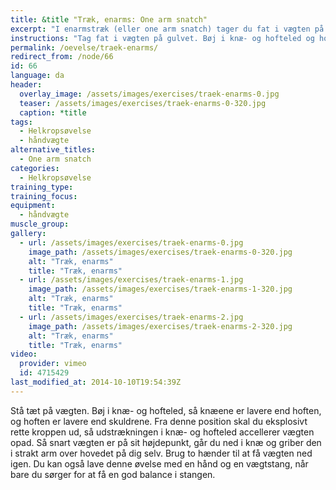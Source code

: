 ```yaml
---
title: &title "Træk, enarms: One arm snatch"
excerpt: "I enarmstræk (eller one arm snatch) tager du fat i vægten på gulvet. Bøj i knæ- og hofteled og hold ryggen ret. Herfra skal du accellere håndvægten, så du kan gribe den i strakt arm over hovedet."
instructions: "Tag fat i vægten på gulvet. Bøj i knæ- og hofteled og hold ryggen ret. Herfra skal du accellere håndvægten, så du kan gribe den i strakt arm over hovedet."
permalink: /oevelse/traek-enarms/
redirect_from: /node/66
id: 66
language: da
header:
  overlay_image: /assets/images/exercises/traek-enarms-0.jpg
  teaser: /assets/images/exercises/traek-enarms-0-320.jpg
  caption: *title
tags:
  - Helkropsøvelse
  - håndvægte
alternative_titles:
  - One arm snatch
categories:
  - Helkropsøvelse
training_type: 
training_focus: 
equipment:
  - håndvægte
muscle_group:
gallery:
  - url: /assets/images/exercises/traek-enarms-0.jpg
    image_path: /assets/images/exercises/traek-enarms-0-320.jpg
    alt: "Træk, enarms"
    title: "Træk, enarms"
  - url: /assets/images/exercises/traek-enarms-1.jpg
    image_path: /assets/images/exercises/traek-enarms-1-320.jpg
    alt: "Træk, enarms"
    title: "Træk, enarms"
  - url: /assets/images/exercises/traek-enarms-2.jpg
    image_path: /assets/images/exercises/traek-enarms-2-320.jpg
    alt: "Træk, enarms"
    title: "Træk, enarms"
video:
  provider: vimeo
  id: 4715429
last_modified_at: 2014-10-10T19:54:39Z
---
```


Stå tæt på vægten. Bøj i knæ- og hofteled, så knæene er lavere end hoften, og hoften er lavere end skuldrene. Fra denne position skal du eksplosivt rette kroppen ud, så udstrækningen i knæ- og hofteled accellerer vægten opad. Så snart vægten er på sit højdepunkt, går du ned i knæ og griber den i strakt arm over hovedet på dig selv. Brug to hænder til at få vægten ned igen. Du kan også lave denne øvelse med en hånd og en vægtstang, når bare du sørger for at få en god balance i stangen.

